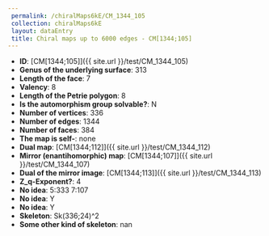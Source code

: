 ```yaml
--- 
 permalink: /chiralMaps6kE/CM_1344_105 
 collection: chiralMaps6kE
 layout: dataEntry
 title: Chiral maps up to 6000 edges - CM[1344;105]
---
```


- **ID**: [CM[1344;105]]({{ site.url }}/test/CM_1344_105)
- **Genus of the underlying surface**: 313
- **Length of the face**: 7
- **Valency**: 8
- **Length of the Petrie polygon**: 8
- **Is the automorphism group solvable?**: N
- **Number of vertices**: 336
- **Number of edges**: 1344
- **Number of faces**: 384
- **The map is self-**: none
- **Dual map**: [CM[1344;112]]({{ site.url }}/test/CM_1344_112)
- **Mirror (enantihomorphic) map**: [CM[1344;107]]({{ site.url }}/test/CM_1344_107)
- **Dual of the mirror image**: [CM[1344;113]]({{ site.url }}/test/CM_1344_113)
- **Z_q-Exponent?**: 4
- **No idea**:  5:333 7:107
- **No idea**: Y
- **No idea**: Y
- **Skeleton**: Sk(336;24)^2
- **Some other kind of skeleton**: nan
